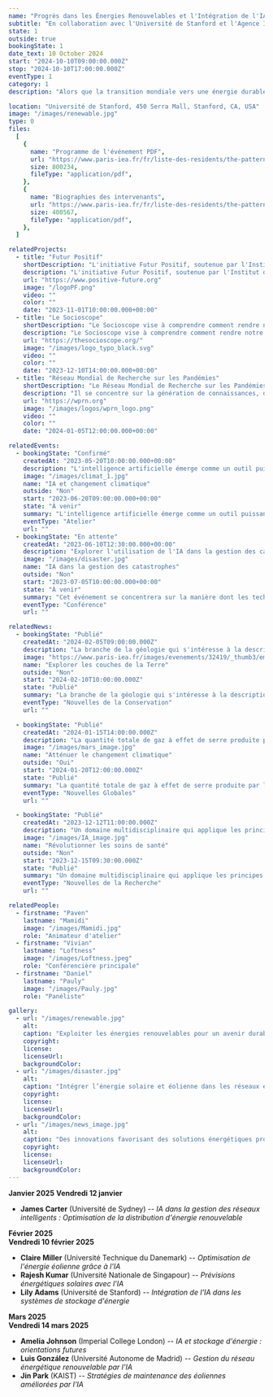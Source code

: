 ```yaml
---
name: "Progrès dans les Énergies Renouvelables et l'Intégration de l'IA"
subtitle: "En collaboration avec l'Université de Stanford et l'Agence Internationale de l'Énergie"
state: 1
outside: true
bookingState: 1
date_text: 10 October 2024
start: "2024-10-10T09:00:00.000Z"
stop: "2024-10-10T17:00:00.000Z"
eventType: 1
category: 1
description: "Alors que la transition mondiale vers une énergie durable se poursuit, l'intelligence artificielle joue un rôle crucial dans l'optimisation des systèmes d'énergie renouvelable. Cet événement mettra en lumière des discussions sur l'intégration de l'IA avec les technologies d'énergie renouvelable, en mettant l'accent sur la recherche de pointe et les applications pratiques. Les intervenants incluent le Dr Rachel Evans, experte en systèmes d'énergie renouvelable, et le Dr Samuel Green, pionnier des solutions énergétiques basées sur l'IA. L'événement sera modéré par la Professeure Laura Smith, Directrice de la Recherche en Énergie à l'Université de Stanford."

location: "Université de Stanford, 450 Serra Mall, Stanford, CA, USA"
image: "/images/renewable.jpg"
type: 0
files:
  [
    {
      name: "Programme de l'événement PDF",
      url: "https://www.paris-iea.fr/fr/liste-des-residents/the-pattern-theory-of-compassion",
      size: 800234,
      fileType: "application/pdf",
    },
    {
      name: "Biographies des intervenants",
      url: "https://www.paris-iea.fr/fr/liste-des-residents/the-pattern-theory-of-compassion",
      size: 400567,
      fileType: "application/pdf",
    },
  ]

relatedProjects:
  - title: "Futur Positif"
    shortDescription: "L'initiative Futur Positif, soutenue par l'Institut d'études avancées de Paris et la Fondation 2100"
    description: "L'initiative Futur Positif, soutenue par l'Institut d'études avancées de Paris et la Fondation 2100, vise à faire connaître les travaux de prospective."
    url: "https://www.positive-future.org"
    image: "/logoPF.png"
    video: ""
    color: ""
    date: "2023-11-01T10:00:00.000+00:00"
  - title: "Le Socioscope"
    shortDescription: "Le Socioscope vise à comprendre comment rendre notre monde plus durable, notamment en matière d'alimentation."
    description: "Le Socioscope vise à comprendre comment rendre notre monde plus durable, notamment en matière d'alimentation."
    url: "https://thesocioscope.org/"
    image: "/images/logo_typo_black.svg"
    video: ""
    color: ""
    date: "2023-12-10T14:00:00.000+00:00"
  - title: "Réseau Mondial de Recherche sur les Pandémies"
    shortDescription: "Le Réseau Mondial de Recherche sur les Pandémies (WPRN) se consacre à faciliter la collaboration internationale en matière de recherche sur les pandémies."
    description: "Il se concentre sur la génération de connaissances, de données et d'outils qui peuvent être partagés entre les nations pour mieux comprendre et combattre les pandémies. Grâce à des partenariats avec des institutions comme l'Institut d'Études Avancées de Paris (Paris IAS), le WPRN réunit des experts de premier plan pour relever les défis complexes posés par les crises sanitaires mondiales."
    url: "https://wprn.org"
    image: "/images/logos/wprn_logo.png"
    video: ""
    color: ""
    date: "2024-01-05T12:00:00.000+00:00"

relatedEvents:
  - bookingState: "Confirmé"
    createdAt: "2023-05-20T10:00:00.000+00:00"
    description: "L'intelligence artificielle émerge comme un outil puissant dans la lutte contre le changement climatique"
    image: "/images/climat_1.jpg"
    name: "IA et changement climatique"
    outside: "Non"
    start: "2023-06-20T09:00:00.000+00:00"
    state: "À venir"
    summary: "L'intelligence artificielle émerge comme un outil puissant dans la lutte contre le changement climatique"
    eventType: "Atelier"
    url: ""
  - bookingState: "En attente"
    createdAt: "2023-06-10T12:30:00.000+00:00"
    description: "Explorer l'utilisation de l'IA dans la gestion des catastrophes et la planification de la résilience"
    image: "/images/disaster.jpg"
    name: "IA dans la gestion des catastrophes"
    outside: "Non"
    start: "2023-07-05T10:00:00.000+00:00"
    state: "À venir"
    summary: "Cet événement se concentrera sur la manière dont les technologies d'IA sont utilisées pour prédire, gérer et se remettre des catastrophes naturelles"
    eventType: "Conférence"
    url: ""

relatedNews:
  - bookingState: "Publié"
    createdAt: "2024-02-05T09:00:00.000Z"
    description: "La branche de la géologie qui s'intéresse à la description et à la classification des roches."
    image: "https://www.paris-iea.fr/images/evenements/32419/_thumb3/emily-morter-8xaa0f9yqne-unsplash.jpg"
    name: "Explorer les couches de la Terre"
    outside: "Non"
    start: "2024-02-10T10:00:00.000Z"
    state: "Publié"
    summary: "La branche de la géologie qui s'intéresse à la description et à la classification des roches."
    eventType: "Nouvelles de la Conservation"
    url: ""

  - bookingState: "Publié"
    createdAt: "2024-01-15T14:00:00.000Z"
    description: "La quantité totale de gaz à effet de serre produite par les activités humaines, mesurée en équivalents dioxyde de carbone."
    image: "/images/mars_image.jpg"
    name: "Atténuer le changement climatique"
    outside: "Oui"
    start: "2024-01-20T12:00:00.000Z"
    state: "Publié"
    summary: "La quantité totale de gaz à effet de serre produite par les activités humaines, mesurée en équivalents dioxyde de carbone."
    eventType: "Nouvelles Globales"
    url: ""

  - bookingState: "Publié"
    createdAt: "2023-12-12T11:00:00.000Z"
    description: "Un domaine multidisciplinaire qui applique les principes de l'ingénierie à la médecine et à la biologie à des fins de soins de santé."
    image: "/images/IA_image.jpg"
    name: "Révolutionner les soins de santé"
    outside: "Non"
    start: "2023-12-15T09:30:00.000Z"
    state: "Publié"
    summary: "Un domaine multidisciplinaire qui applique les principes de l'ingénierie à la médecine et à la biologie à des fins de soins de santé."
    eventType: "Nouvelles de la Recherche"
    url: ""

relatedPeople:
  - firstname: "Paven"
    lastname: "Mamidi"
    image: "/images/Mamidi.jpg"
    role: "Animateur d'atelier"
  - firstname: "Vivian"
    lastname: "Loftness"
    image: "/images/Loftness.jpeg"
    role: "Conférencière principale"
  - firstname: "Daniel"
    lastname: "Pauly"
    image: "/images/Pauly.jpg"
    role: "Panéliste"

gallery:
  - url: "/images/renewable.jpg"
    alt:
    caption: "Exploiter les énergies renouvelables pour un avenir durable"
    copyright:
    license:
    licenseUrl:
    backgroundColor:
  - url: "/images/disaster.jpg"
    alt:
    caption: "Intégrer l’énergie solaire et éolienne dans les réseaux énergétiques modernes"
    copyright:
    license:
    licenseUrl:
    backgroundColor:
  - url: "/images/news_image.jpg"
    alt:
    caption: "Des innovations favorisant des solutions énergétiques propres et renouvelables"
    copyright:
    license:
    licenseUrl:
    backgroundColor:
---
```


**Janvier 2025**
**Vendredi 12 janvier**

- **James Carter** (Université de Sydney) -- _IA dans la gestion des réseaux intelligents : Optimisation de la distribution d'énergie renouvelable_

**Février 2025**  
**Vendredi 10 février 2025**

- **Claire Miller** (Université Technique du Danemark) -- _Optimisation de l'énergie éolienne grâce à l'IA_
- **Rajesh Kumar** (Université Nationale de Singapour) -- _Prévisions énergétiques solaires avec l'IA_
- **Lily Adams** (Université de Stanford) -- _Intégration de l'IA dans les systèmes de stockage d'énergie_

**Mars 2025**  
**Vendredi 14 mars 2025**

- **Amelia Johnson** (Imperial College London) -- _IA et stockage d'énergie : orientations futures_
- **Luis González** (Université Autonome de Madrid) -- _Gestion du réseau énergétique renouvelable par l'IA_
- **Jin Park** (KAIST) -- _Stratégies de maintenance des éoliennes améliorées par l'IA_
